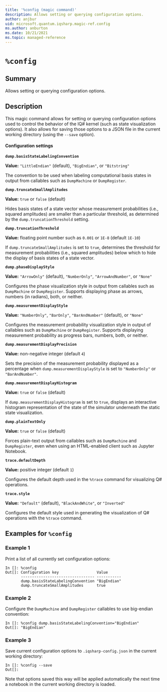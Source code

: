 ```yaml
---
title: '%config (magic command)'
description: Allows setting or querying configuration options.
author: anjbur
uid: microsoft.quantum.iqsharp.magic-ref.config
ms.author: anburton
ms.date: 10/21/2021
ms.topic: managed-reference
---
```


<!--
    NB: This file has been automatically generated from Microsoft.Quantum.IQSharp.Kernel.dll,
        please do not manually edit it.

    [DEBUG] JSON source:
        {"Name": "%config", "Documentation": {"Summary": "Allows setting or querying configuration options.", "Full": null, "Description": "\r\nThis magic command allows for setting or querying\r\nconfiguration options used to control the behavior of the\r\nIQ# kernel (such as state visualization options). It also\r\nallows for saving those options to a JSON file in the current\r\nworking directory (using the `--save` option).\r\n\r\n#### Configuration settings\r\n\r\n**`dump.basisStateLabelingConvention`**\r\n\r\n**Value:** `\"LittleEndian\"` (default), `\"BigEndian\"`, or `\"Bitstring\"`\r\n\r\nThe convention to be used when labeling computational\r\nbasis states in output from callables such as `DumpMachine` or `DumpRegister`.\r\n\r\n**`dump.truncateSmallAmplitudes`**\r\n\r\n**Value:** `true` or `false` (default)\r\n\r\nHides basis states of a state vector whose measurement probabilities\r\n(i.e., squared amplitudes) are smaller than a particular threshold, as determined by\r\nthe `dump.truncationThreshold` setting.\r\n\r\n**`dump.truncationThreshold`**\r\n\r\n**Value:** floating point number such as `0.001` or `1E-8` (default `1E-10`)\r\n\r\nIf `dump.truncateSmallAmplitudes` is set to `true`, determines the\r\nthreshold for measurement probabilities (i.e., squared amplitudes) below which to hide the display\r\nof basis states of a state vector.\r\n\r\n**`dump.phaseDisplayStyle`**\r\n\r\n**Value:** `\"ArrowOnly\"` (default), `\"NumberOnly\"`, `\"ArrowAndNumber\"`, or `\"None\"`\r\n\r\nConfigures the phase visualization style in output from callables such as\r\n`DumpMachine` or `DumpRegister`. Supports displaying phase as arrows, numbers (in radians), both, or neither.\r\n\r\n**`dump.measurementDisplayStyle`**\r\n\r\n**Value:** `\"NumberOnly\"`, `\"BarOnly\"`, `\"BarAndNumber\"` (default), or `\"None\"`\r\n\r\nConfigures the measurement probability visualization style in output of callables such as \r\n`DumpMachine` or `DumpRegister`. Supports displaying measurement probability as progress bars, numbers, both,\r\nor neither. \r\n\r\n**`dump.measurementDisplayPrecision`**\r\n\r\n**Value:** non-negative integer (default `4`)\r\n\r\nSets the precision of the measurement probability displayed as a percentage when\r\n`dump.measurementDisplayStyle` is set to `\"NumberOnly\"` or `\"BarAndNumber\"`.\r\n\r\n**`dump.measurementDisplayHistogram`**\r\n\r\n**Value:** `true` or `false` (default)\r\n\r\nIf `dump.measurementDisplayHistogram` is set to `true`, displays an interactive\r\nhistogram representation of the state of the simulator underneath the static state visualization.\r\n\r\n**`dump.plainTextOnly`**\r\n\r\n**Value:** `true` or `false` (default)\r\n\r\nForces plain-text output from callables such as `DumpMachine` and `DumpRegister`, even\r\nwhen using an HTML-enabled client such as Jupyter Notebook.\r\n\r\n**`trace.defaultDepth`**\r\n\r\n**Value:** positive integer (default `1`)\r\n\r\nConfigures the default depth used in the `%trace` command for visualizing Q# operations.\r\n\r\n**`trace.style`**\r\n\r\n**Value:** `\"Default\"` (default), `\"BlackAndWhite\"`, or `\"Inverted\"`\r\n\r\nConfigures the default style used in generating the visualization of Q# operations with the `%trace` command.\r\n                ", "Remarks": null, "Examples": ["\r\nPrint a list of all currently set configuration options:\r\n```\r\nIn []: %config\r\nOut[]: Configuration key                 Value\r\n       --------------------------------- -----------\r\n       dump.basisStateLabelingConvention \"BigEndian\"\r\n       dump.truncateSmallAmplitudes      true\r\n```\r\n                    ", "\r\nConfigure the `DumpMachine` and `DumpRegister` callables\r\nto use big-endian convention:\r\n```\r\nIn []: %config dump.basisStateLabelingConvention=\"BigEndian\"\r\nOut[]: \"BigEndian\"\r\n```\r\n                    ", "\r\nSave current configuration options to `.iqsharp-config.json`\r\nin the current working directory:\r\n```\r\nIn []: %config --save\r\nOut[]: \r\n```\r\nNote that options saved this way will be applied automatically\r\nthe next time a notebook in the current working\r\ndirectory is loaded.\r\n                    "], "SeeAlso": null}, "AssemblyName": "Microsoft.Quantum.IQSharp.Kernel"}
-->

# `%config`

## Summary

Allows setting or querying configuration options.

## Description

This magic command allows for setting or querying
configuration options used to control the behavior of the
IQ# kernel (such as state visualization options). It also
allows for saving those options to a JSON file in the current
working directory (using the `--save` option).

#### Configuration settings

**`dump.basisStateLabelingConvention`**

**Value:** `"LittleEndian"` (default), `"BigEndian"`, or `"Bitstring"`

The convention to be used when labeling computational
basis states in output from callables such as `DumpMachine` or `DumpRegister`.

**`dump.truncateSmallAmplitudes`**

**Value:** `true` or `false` (default)

Hides basis states of a state vector whose measurement probabilities
(i.e., squared amplitudes) are smaller than a particular threshold, as determined by
the `dump.truncationThreshold` setting.

**`dump.truncationThreshold`**

**Value:** floating point number such as `0.001` or `1E-8` (default `1E-10`)

If `dump.truncateSmallAmplitudes` is set to `true`, determines the
threshold for measurement probabilities (i.e., squared amplitudes) below which to hide the display
of basis states of a state vector.

**`dump.phaseDisplayStyle`**

**Value:** `"ArrowOnly"` (default), `"NumberOnly"`, `"ArrowAndNumber"`, or `"None"`

Configures the phase visualization style in output from callables such as
`DumpMachine` or `DumpRegister`. Supports displaying phase as arrows, numbers (in radians), both, or neither.

**`dump.measurementDisplayStyle`**

**Value:** `"NumberOnly"`, `"BarOnly"`, `"BarAndNumber"` (default), or `"None"`

Configures the measurement probability visualization style in output of callables such as
`DumpMachine` or `DumpRegister`. Supports displaying measurement probability as progress bars, numbers, both,
or neither.

**`dump.measurementDisplayPrecision`**

**Value:** non-negative integer (default `4`)

Sets the precision of the measurement probability displayed as a percentage when
`dump.measurementDisplayStyle` is set to `"NumberOnly"` or `"BarAndNumber"`.

**`dump.measurementDisplayHistogram`**

**Value:** `true` or `false` (default)

If `dump.measurementDisplayHistogram` is set to `true`, displays an interactive
histogram representation of the state of the simulator underneath the static state visualization.

**`dump.plainTextOnly`**

**Value:** `true` or `false` (default)

Forces plain-text output from callables such as `DumpMachine` and `DumpRegister`, even
when using an HTML-enabled client such as Jupyter Notebook.

**`trace.defaultDepth`**

**Value:** positive integer (default `1`)

Configures the default depth used in the `%trace` command for visualizing Q# operations.

**`trace.style`**

**Value:** `"Default"` (default), `"BlackAndWhite"`, or `"Inverted"`

Configures the default style used in generating the visualization of Q# operations with the `%trace` command.

## Examples for `%config`

### Example 1

Print a list of all currently set configuration options:
```
In []: %config
Out[]: Configuration key                 Value
       --------------------------------- -----------
       dump.basisStateLabelingConvention "BigEndian"
       dump.truncateSmallAmplitudes      true
```

### Example 2

Configure the `DumpMachine` and `DumpRegister` callables
to use big-endian convention:
```
In []: %config dump.basisStateLabelingConvention="BigEndian"
Out[]: "BigEndian"
```

### Example 3

Save current configuration options to `.iqsharp-config.json`
in the current working directory:
```
In []: %config --save
Out[]:
```
Note that options saved this way will be applied automatically
the next time a notebook in the current working
directory is loaded.
